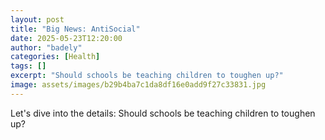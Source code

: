 ```yaml
---
layout: post
title: "Big News: AntiSocial"
date: 2025-05-23T12:20:00
author: "badely"
categories: [Health]
tags: []
excerpt: "Should schools be teaching children to toughen up?"
image: assets/images/b29b4ba7c1da8df16e0add9f27c33831.jpg
---
```


Let's dive into the details: Should schools be teaching children to toughen up?

